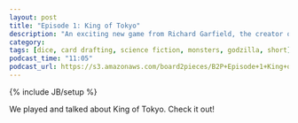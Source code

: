 ```yaml
---
layout: post
title: "Episode 1: King of Tokyo"
description: "An exciting new game from Richard Garfield, the creator of Magic: The Gathering."
category: 
tags: [dice, card drafting, science fiction, monsters, godzilla, short]
podcast_time: "11:05"
podcast_url: https://s3.amazonaws.com/board2pieces/B2P+Episode+1+King+of+Tokyo.mp3
---
```

{% include JB/setup %}

We played and talked about King of Tokyo. Check it out!
